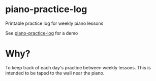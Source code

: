 # piano-practice-log
Printable practice log for weekly piano lessons

See [piano-practice-log](https://yummysoup.github.io/piano-practice-log/piano-practice-log.html) for a demo

# Why?

To keep track of each day's practice between weekly lessons. This is intended to be taped to the wall near the piano.
